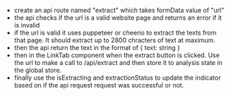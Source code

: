 - create an api route named "extract" which takes formData value of "url"
- the api checks if the url is a valid website page and returns an error if it is invalid
- if the url is valid it uses puppeteer or cheerio to extract the texts from that page. It should extract up to 2800 chracters of text at maximum.
- then the api return the text in the format of { text: string }
- then in the LinkTab component when the extract button is clicked. Use the url to make a call to /api/extract and then store it to analysis state in the global store.
- finally use the isExtracting and extractionStatus to update the indicator based on if the api request request was successful or not.
